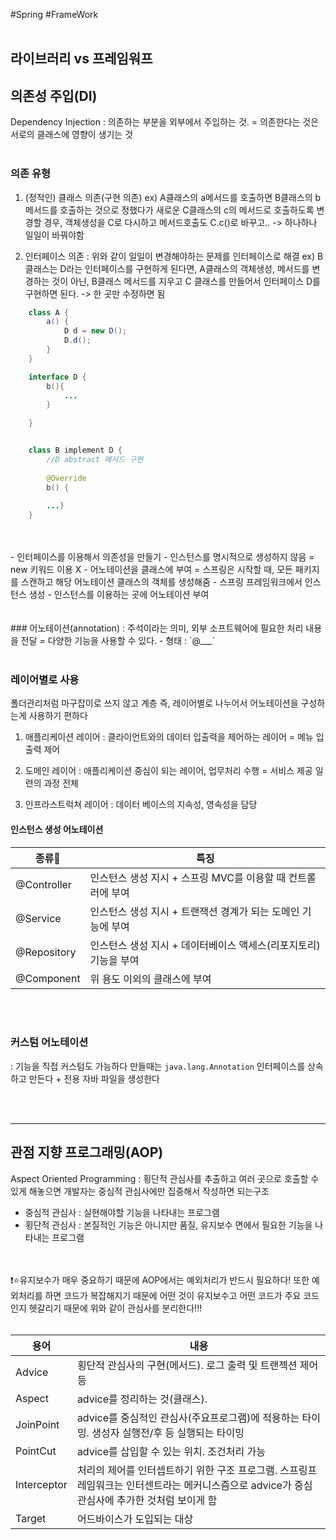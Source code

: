 #Spring #FrameWork 
<br>
<br>
## 라이브러리 vs 프레임워프
 

## 의존성 주입(DI)
Dependency Injection
: 의존하는 부분을 외부에서 주입하는 것. = 의존한다는 것은 서로의 클래스에 영향이 생기는 것
<br>
<br>

### 의존 유형
1. (정적인) 클래스 의존(구현 의존)
	   ex) A클래스의  a메서드를 호출하면 B클래스의 b메서드를 호출하는 것으로 정했다가 새로운 C클래스의 c의 메서드로 호출하도록 변경할 경우,
	   객체생성을 C로 다시하고 메서드호출도 C.c()로 바꾸고..  -> 하나하나 일일이 바꿔야함
	   
2. 인터페이스 의존 : 위와 같이 일일이 변경해야하는 문제를 인터페이스로 해결
	   ex) B클래스는 D라는 인터페이스를 구현하게 된다면, 
	   A클래스의 객체생성, 메서드를 변경하는 것이 아닌, B클래스 메서드를 지우고 C 클래스를 만들어서 인터페이스 D를 구현하면 된다.  -> 한 곳만 수정하면 됨
	   
```java
	class A {
		a() {
			D d = new D();
			D.d();
 		}
	}

	interface D {
		b(){
			...
		}
	
	}


	class B implement D {
		//D abstract 메서드 구현
		
		@Override
		b() {
		
		...}	
	} 

```
<br>
<br>
- 인터페이스를 이용해서 의존성을 만들기
- 인스턴스를 명시적으로 생성하지 않음 = new 키워드 이용 X
- 어노테이션을 클래스에 부여 = 스프링은 시작할 때, 모든 패키지를 스캔하고 해당 어노테이션 클래스의 객체를 생성해줌
- 스프링 프레임워크에서 인스턴스 생성
- 인스턴스를 이용하는 곳에 어노테이션 부여
<br>
<br>
<br>
### 어노테이션(annotation)
: 주석이라는 의미, 외부 소프트웨어에 필요한 처리 내용을 전달 = 다양한 기능을 사용할 수 있다.
- 형태 : `@___`

<br>
<br>

### 레이어별로 사용
폴더관리처럼 마구잡이로 쓰지 않고 계층 즉, 레이어별로 나누어서 어노테이션을 구성하는게 사용하기 편하다

1. 애플리케이션 레이어 : 클라이언트와의 데이터 입출력을 제어하는 레이어 = 메뉴 입출력 제어
   
2. 도메인 레이어 : 애플리케이션 중심이 되는 레이어, 업무처리 수행 = 서비스 제공 일련의 과정 전체 
   
3. 인프라스트럭쳐 레이어  :  데이터 베이스의 지속성, 영속성을 담당 


#### 인스턴스 생성 어노테이션

| 종류| 특징 |
| --- | --- |
| @Controller | 인스턴스 생성 지시 + 스프링 MVC를 이용할 때 컨트롤러에 부여|
| @Service | 인스턴스 생성 지시 + 트랜잭션 경계가 되는 도메인 기능에 부여 |
| @Repository | 인스턴스 생성 지시 + 데이터베이스 액세스(리포지토리) 기능을 부여 |
| @Component | 위 용도 이외의 클래스에 부여 |

<br>
<br>

### 커스텀 어노테이션
: 기능을 직접 커스텀도 가능하다 만들때는 `java.lang.Annotation` 인터페이스를 상속하고 만든다 + 전용 자바 파일을 생성한다

<br>
<br>

---
## 관점 지향 프로그래밍(AOP)
Aspect Oriented Programming
: 횡단적 관심사를 추출하고 여러 곳으로 호출할 수 있게 해놓으면 개발자는 중심적 관심사에만 집중해서 작성하면 되는구조
<br>
- 중심적 관심사 : 실현해야할 기능을 나타내는 프로그램
- 횡단적 관심사 : 본질적인 기능은 아니지만 품질, 유지보수 면에서 필요한 기능을 나타내는 프로그램
<br>
<br>
❗️⭐️유지보수가 매우 중요하기 때문에 AOP에서는 예외처리가 반드시 필요하다! 또한 예외처리를 하면 코드가 복잡해지기 때문에 어떤 것이 유지보수고 어떤 코드가 주요 코드인지 헷갈리기 때문에 위와 같이 관심사를 분리한다!!!
<br>
<br>

| 용어 | 내용 |
| --- | --- |
| Advice | 횡단적 관심사의 구현(메서드). 로그 출력 및 트랜젝션 제어 등 |
| Aspect | advice를 정리하는 것(클래스). |
| JoinPoint| advice를 중심적인 관심사(주요프로그램)에 적용하는 타이밍. 생성자 실행전/후 등 실행되는 타이밍 |
| PointCut | advice를 삽입할 수 있는 위치. 조건처리 가능 |
| Interceptor | 처리의 제어를 인터셉트하기 위한 구조 프로그램. 스프링프레임워크는 인터센트라는 메커니스즘으로 advice가 중심관심사에 추가한 것처럼 보이게 함 |
| Target | 어드바이스가 도입되는 대상 |